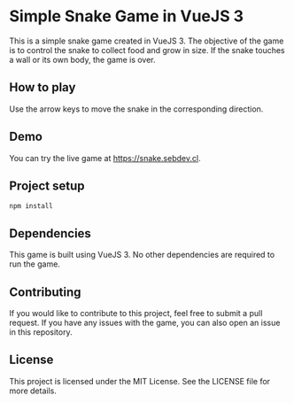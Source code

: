 # Simple Snake Game in VueJS 3
This is a simple snake game created in VueJS 3. The objective of the game is to control the snake to collect food and grow in size. If the snake touches a wall or its own body, the game is over.

## How to play
Use the arrow keys to move the snake in the corresponding direction.

## Demo
You can try the live game at https://snake.sebdev.cl.

## Project setup
```
npm install
```
## Dependencies
This game is built using VueJS 3. No other dependencies are required to run the game.

## Contributing
If you would like to contribute to this project, feel free to submit a pull request. If you have any issues with the game, you can also open an issue in this repository.

## License
This project is licensed under the MIT License. See the LICENSE file for more details.
